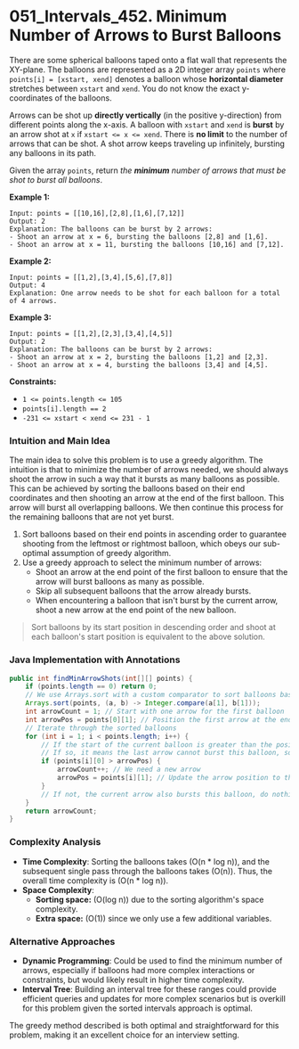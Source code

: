 # 051_Intervals_452. Minimum Number of Arrows to Burst Balloons

There are some spherical balloons taped onto a flat wall that represents the XY-plane. The balloons are represented as a 2D integer array `points` where `points[i] = [xstart, xend]` denotes a balloon whose **horizontal diameter** stretches between `xstart` and `xend`. You do not know the exact y-coordinates of the balloons.

Arrows can be shot up **directly vertically** (in the positive y-direction) from different points along the x-axis. A balloon with `xstart` and `xend` is **burst** by an arrow shot at `x` if `xstart <= x <= xend`. There is **no limit** to the number of arrows that can be shot. A shot arrow keeps traveling up infinitely, bursting any balloons in its path.

Given the array `points`, return *the **minimum** number of arrows that must be shot to burst all balloons*.

 

**Example 1:**

```
Input: points = [[10,16],[2,8],[1,6],[7,12]]
Output: 2
Explanation: The balloons can be burst by 2 arrows:
- Shoot an arrow at x = 6, bursting the balloons [2,8] and [1,6].
- Shoot an arrow at x = 11, bursting the balloons [10,16] and [7,12].
```

**Example 2:**

```
Input: points = [[1,2],[3,4],[5,6],[7,8]]
Output: 4
Explanation: One arrow needs to be shot for each balloon for a total of 4 arrows.
```

**Example 3:**

```
Input: points = [[1,2],[2,3],[3,4],[4,5]]
Output: 2
Explanation: The balloons can be burst by 2 arrows:
- Shoot an arrow at x = 2, bursting the balloons [1,2] and [2,3].
- Shoot an arrow at x = 4, bursting the balloons [3,4] and [4,5].
```

 

**Constraints:**

- `1 <= points.length <= 105`
- `points[i].length == 2`
- `-231 <= xstart < xend <= 231 - 1`



### Intuition and Main Idea

The main idea to solve this problem is to use a greedy algorithm. The intuition is that to minimize the number of arrows needed, we should always shoot the arrow in such a way that it bursts as many balloons as possible. This can be achieved by sorting the balloons based on their end coordinates and then shooting an arrow at the end of the first balloon. This arrow will burst all overlapping balloons. We then continue this process for the remaining balloons that are not yet burst.

1. Sort balloons based on their end points in ascending order to guarantee shooting from the leftmost or rightmost balloon, which obeys our sub-optimal assumption of greedy algorithm.
2. Use a greedy approach to select the minimum number of arrows:
   - Shoot an arrow at the end point of the first balloon to ensure that the arrow will burst balloons as many as possible.
   - Skip all subsequent balloons that the arrow already bursts.
   - When encountering a balloon that isn't burst by the current arrow, shoot a new arrow at the end point of the new balloon.

> Sort balloons by its start position in descending order and shoot at each balloon's start position is equivalent to the above solution.

### Java Implementation with Annotations

```java
public int findMinArrowShots(int[][] points) {
    if (points.length == 0) return 0;
    // We use Arrays.sort with a custom comparator to sort balloons based on their end points in ascending order to guarantee shooting from the leftmost or rightmost balloon, which obeys our sub-optimal assumption of greedy algorithm.
    Arrays.sort(points, (a, b) -> Integer.compare(a[1], b[1]));
    int arrowCount = 1; // Start with one arrow for the first balloon
    int arrowPos = points[0][1]; // Position the first arrow at the end of the first balloon to ensure that each arrow will burst balloons as many as possible
    // Iterate through the sorted balloons
    for (int i = 1; i < points.length; i++) {
        // If the start of the current balloon is greater than the position of the last arrow
        // If so, it means the last arrow cannot burst this balloon, so we need another arrow.
        if (points[i][0] > arrowPos) {
            arrowCount++; // We need a new arrow
            arrowPos = points[i][1]; // Update the arrow position to the end of the current balloon
        }
        // If not, the current arrow also bursts this balloon, do nothing
    }
    return arrowCount;
}
```

### Complexity Analysis
- **Time Complexity**: Sorting the balloons takes \(O(n * log n)\), and the subsequent single pass through the balloons takes \(O(n)\). Thus, the overall time complexity is \(O(n * log n)\).
- **Space Complexity**: 
    - **Sorting space:** (O(log n)) due to the sorting algorithm's space complexity.
    - **Extra space:** (O(1)) since we only use a few additional variables.


### Alternative Approaches
- **Dynamic Programming**: Could be used to find the minimum number of arrows, especially if balloons had more complex interactions or constraints, but would likely result in higher time complexity.
- **Interval Tree**: Building an interval tree for these ranges could provide efficient queries and updates for more complex scenarios but is overkill for this problem given the sorted intervals approach is optimal.

The greedy method described is both optimal and straightforward for this problem, making it an excellent choice for an interview setting.